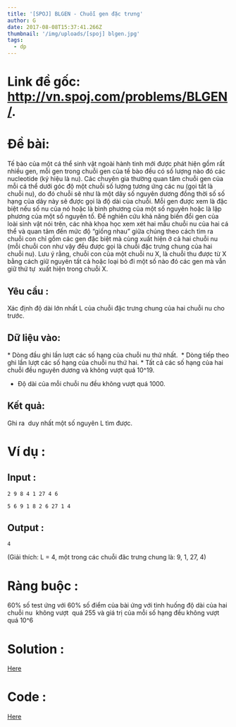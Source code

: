 ```yaml
---
title: '[SPOJ] BLGEN - Chuỗi gen đặc trưng'
author: G
date: 2017-08-08T15:37:41.266Z
thumbnail: '/img/uploads/[spoj] blgen.jpg'
tags:
  - dp
---
```

# Link đề gốc: <http://vn.spoj.com/problems/BLGEN/>.

# Đề bài:

Tế bào của một cá thể sinh vật ngoài hành tinh mới được phát hiện gồm rất nhiều gen, mỗi gen trong chuỗi gen của tế bào đều có số lượng nào đó các nucleotide \(ký hiệu là nu\). Các chuyên gia thường quan tâm chuỗi gen của mỗi cá thể dưới góc độ một chuỗi số lượng tương ứng các nu \(gọi tắt là chuỗi nu\), do đó chuỗi sẽ như là một dãy số nguyên dương đồng thời số số hạng của dãy này sẽ được gọi là độ dài của chuỗi. Mỗi gen được xem là đặc biệt nếu số nu của nó hoặc là bình phương của một số nguyên hoặc là lập phương của một số nguyên tố. Để nghiên cứu khả năng biến đổi gen của loài sinh vật nói trên, các nhà khoa học xem xét hai mẫu chuỗi nu của hai cá thể và quan tâm đến mức độ “giống nhau” giữa chúng theo cách tìm ra chuỗi con chỉ gồm các gen đặc biệt mà cùng xuất hiện ở cả hai chuỗi nu \(mỗi chuỗi con như vậy đều được gọi là chuỗi đặc trưng chung của hai chuỗi nu\). Lưu ý rằng, chuỗi con của một chuỗi nu X, là chuỗi thu được từ X bằng cách giữ nguyên tất cả hoặc loại bỏ đi một số nào đó các gen mà vẫn giữ thứ tự  xuất hiện trong chuỗi X.

## Yêu cầu :
Xác định độ dài lớn nhất L của chuỗi đặc trưng chung của hai chuỗi nu cho trước. 

## Dữ liệu vào:

* Dòng đầu ghi lần lượt các số hạng của chuỗi nu thứ nhất. 
* Dòng tiếp theo ghi lần lượt các số hạng của chuỗi nu thứ hai.
* Tất cả các số hạng của hai chuỗi đều nguyên dương và không vượt quá 10^19.
* Độ dài của mỗi chuỗi nu đều không vượt quá 1000.

## Kết quả:

Ghi ra  duy nhất một số nguyên L tìm được. 

# Ví dụ :  

## Input :

```
2 9 8 4 1 27 4 6

5 6 9 1 8 2 6 27 1 4
```

## Output :

```
4
```

\(Giải thích: L = 4, một trong các chuỗi đăc trưng chung là: 9, 1, 27, 4\) 

# Ràng buộc :
60% số test ứng với 60% số điểm của bài ứng với tình huống độ dài của hai chuỗi nu  không vượt 
 quá 255 và giá trị của mỗi số hạng đều không vượt quá 10^6

# Solution :
[Here](http://viahold.com/YuJ)

# Code :
[Here](http://viahold.com/Yud)



